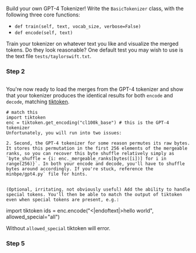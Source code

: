Build your own GPT-4 Tokenizer!
Write the `BasicTokenizer` class, with the following three core functions:
- `def train(self, text, vocab_size, verbose=False)`
- `def encode(self, text)`

Train your tokenizer on whatever text you like and visualize the merged tokens. Do they look reasonable? One default test you may wish to use is the text file `tests/taylorswift.txt`.
### Step 2

```
```


You're now ready to load the merges from the GPT-4 tokenizer and show that your tokenizer produces the identical results for both `encode` and `decode`, matching [tiktoken](https://github.com/openai/tiktoken).
```
# match this
import tiktoken
enc = tiktoken.get_encoding("cl100k_base") # this is the GPT-4 tokenizer
Unfortunately, you will run into two issues:

2. Second, the GPT-4 tokenizer for some reason permutes its raw bytes. It stores this permutation in the first 256 elements of the mergeable ranks, so you can recover this byte shuffle relatively simply as `byte_shuffle = {i: enc._mergeable_ranks[bytes([i])] for i in range(256)}`. In both your encode and decode, you'll have to shuffle bytes around accordingly. If you're stuck, reference the minbpe/gpt4.py` file for hints.


(Optional, irritating, not obviously useful) Add the ability to handle special tokens. You'll then be able to match the output of tiktoken even when special tokens are present, e.g.:
```
import tiktoken
ids = enc.encode("<|endoftext|>hello world", allowed_special="all")

Without `allowed_special` tiktoken will error.
### Step 5